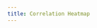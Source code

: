 ```yaml
---
title: Correlation Heatmap
---
```


<style>
  @import url(http://fonts.googleapis.com/css?family=Yanone+Kaffeesatz:400,700);
  /*
  .chart {
    position: relative;
    left: 250px;
  }
  */

</style>

<body id="chart"></body>

<script type="text/javascript">

   var ifr = d3.select("#chart")
   .append("div")
   .text("Hello World!")
   .html('<iframe width="1200" height="1200" align="top" frameborder="0" scrolling="no" src="https://plot.ly/~hpsilva/34.embed"></iframe>')
   .attr("id","words")

</script>


